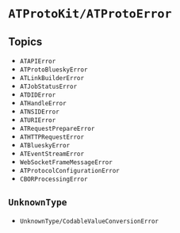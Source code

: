 # ``ATProtoKit/ATProtoError``

## Topics

- ``ATAPIError``
- ``ATProtoBlueskyError``
- ``ATLinkBuilderError``
- ``ATJobStatusError``
- ``ATDIDError``
- ``ATHandleError``
- ``ATNSIDError``
- ``ATURIError``
- ``ATRequestPrepareError``
- ``ATHTTPRequestError``
- ``ATBlueskyError``
- ``ATEventStreamError``
- ``WebSocketFrameMessageError``
- ``ATProtocolConfigurationError``
- ``CBORProcessingError``

## ``UnknownType``

- ``UnknownType/CodableValueConversionError``

